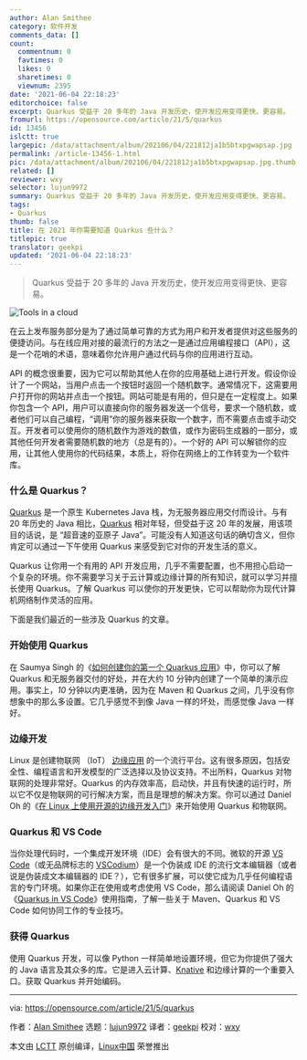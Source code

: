 ```yaml
---
author: Alan Smithee
category: 软件开发
comments_data: []
count:
  commentnum: 0
  favtimes: 0
  likes: 0
  sharetimes: 0
  viewnum: 2395
date: '2021-06-04 22:18:23'
editorchoice: false
excerpt: Quarkus 受益于 20 多年的 Java 开发历史，使开发应用变得更快、更容易。
fromurl: https://opensource.com/article/21/5/quarkus
id: 13456
islctt: true
largepic: /data/attachment/album/202106/04/221812ja1b5btxpgwapsap.jpg
permalink: /article-13456-1.html
pic: /data/attachment/album/202106/04/221812ja1b5btxpgwapsap.jpg.thumb.jpg
related: []
reviewer: wxy
selector: lujun9972
summary: Quarkus 受益于 20 多年的 Java 开发历史，使开发应用变得更快、更容易。
tags:
- Quarkus
thumb: false
title: 在 2021 年你需要知道 Quarkus 些什么？
titlepic: true
translator: geekpi
updated: '2021-06-04 22:18:23'
---
```



> 
> Quarkus 受益于 20 多年的 Java 开发历史，使开发应用变得更快、更容易。
> 
> 
> 


![](/data/attachment/album/202106/04/221812ja1b5btxpgwapsap.jpg "Tools in a cloud")


在云上发布服务部分是为了通过简单可靠的方式为用户和开发者提供对这些服务的便捷访问。与在线应用对接的最流行的方法之一是通过应用编程接口（API），这是一个花哨的术语，意味着你允许用户通过代码与你的应用进行互动。


API 的概念很重要，因为它可以帮助其他人在你的应用基础上进行开发。假设你设计了一个网站，当用户点击一个按钮时返回一个随机数字。通常情况下，这需要用户打开你的网站并点击一个按钮。网站可能是有用的，但只是在一定程度上。如果你包含一个 API，用户可以直接向你的服务器发送一个信号，要求一个随机数，或者他们可以自己编程，“调用”你的服务器来获取一个数字，而不需要点击或手动交互。开发者可以使用你的随机数作为游戏的数值，或作为密码生成器的一部分，或其他任何开发者需要随机数的地方（总是有的）。一个好的 API 可以解锁你的应用，让其他人使用你的代码结果，本质上，将你在网络上的工作转变为一个软件库。


### 什么是 Quarkus？


[Quarkus](https://quarkus.io) 是一个原生 Kubernetes Java 栈，为无服务器应用交付而设计。与有 20 年历史的 Java 相比，[Quarkus](https://developers.redhat.com/blog/2019/03/07/quarkus-next-generation-kubernetes-native-java-framework/) 相对年轻，但受益于这 20 年的发展，用该项目的话说，是 “超音速的亚原子 Java”。可能没有人知道这句话的确切含义，但你肯定可以通过一下午使用 Quarkus 来感受到它对你的开发生活的意义。


Quarkus 让你用一个有用的 API 开发应用，几乎不需要配置，也不用担心启动一个复杂的环境。你不需要学习关于云计算或边缘计算的所有知识，就可以学习并擅长使用 Quarkus。了解 Quarkus 可以使你的开发更快，它可以帮助你为现代计算机网络制作灵活的应用。


下面是我们最近的一些涉及 Quarkus 的文章。


### 开始使用 Quarkus


在 Saumya Singh 的《[如何创建你的第一个 Quarkus 应用](https://opensource.com/article/21/4/quarkus-tutorial)》中，你可以了解 Quarkus 和无服务器交付的好处，并在大约 10 分钟内创建了一个简单的演示应用。事实上，*10* 分钟以内更准确，因为在 Maven 和 Quarkus 之间，几乎没有你想象中的那么多设置。它几乎感觉不到像 Java 一样的坏处，而感觉像 Java 一样好。


### 边缘开发


Linux 是创建物联网 （IoT） [边缘应用](https://opensource.com/article/17/9/what-edge-computing) 的一个流行平台。这有很多原因，包括安全性、编程语言和开发模型的广泛选择以及协议支持。不出所料，Quarkus 对物联网的处理非常好。Quarkus 的内存效率高，启动快，并且有快速的运行时，所以它不仅是物联网的可行解决方案，而且是理想的解决方案。你可以通过 Daniel Oh 的《[在 Linux 上使用开源的边缘开发入门](https://opensource.com/article/21/5/edge-quarkus-linux)》来开始使用 Quarkus 和物联网。


### Quarkus 和 VS Code


当你处理代码时，一个集成开发环境（IDE）会有很大的不同。微软的开源 [VS Code](https://github.com/microsoft/vscode)（或无品牌标志的 [VSCodium](https://opensource.com/article/20/6/open-source-alternatives-vs-code)）是一个伪装成 IDE 的流行文本编辑器（或者说是伪装成文本编辑器的 IDE？），它有很多扩展，可以使它成为几乎任何编程语言的专门环境。如果你正在使用或考虑使用 VS Code，那么请阅读 Daniel Oh 的《[Quarkus in VS Code](https://opensource.com/article/20/4/java-quarkus-vs-code)》使用指南，了解一些关于 Maven、Quarkus 和 VS Code 如何协同工作的专业技巧。


### 获得 Quarkus


使用 Quarkus 开发，可以像 Python 一样简单地设置环境，但它为你提供了强大的 Java 语言及其众多的库。它是进入云计算、[Knative](https://www.openshift.com/learn/topics/quarkus) 和边缘计算的一个重要入口。获取 Quarkus 并开始编码。




---


via: <https://opensource.com/article/21/5/quarkus>


作者：[Alan Smithee](https://opensource.com/users/alansmithee) 选题：[lujun9972](https://github.com/lujun9972) 译者：[geekpi](https://github.com/geekpi) 校对：[wxy](https://github.com/wxy)


本文由 [LCTT](https://github.com/LCTT/TranslateProject) 原创编译，[Linux中国](https://linux.cn/) 荣誉推出